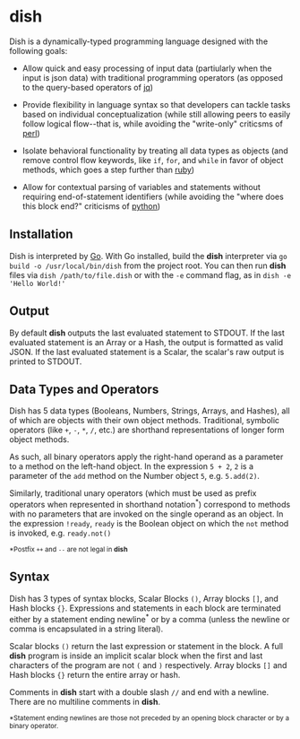 # dish
Dish is a dynamically-typed programming language designed with the following goals:

* Allow quick and easy processing of input data (partiularly when the input is json data) with traditional programming operators (as opposed to the query-based operators of [jq](https://github.com/stedolan/jq#readme))

* Provide flexibility in language syntax so that developers can tackle tasks based on individual conceptualization (while still allowing peers to easily follow logical flow--that is, while avoiding the "write-only" criticsms of [perl](https://github.com/Perl/perl5#readme))

* Isolate behavioral functionality by treating all data types as objects (and remove control flow keywords, like `if`, `for`, and `while` in favor of object methods, which goes a step further than [ruby](https://github.com/ruby/ruby#readme))

* Allow for contextual parsing of variables and statements without requiring end-of-statement identifiers (while avoiding the "where does this block end?" criticisms of [python](https://github.com/python/cpython#readme))

## Installation
Dish is interpreted by [Go](https://github.com/golang/go#readme). With Go installed, build the **dish** interpreter via `go build -o /usr/local/bin/dish` from the project root. You can then run **dish** files via `dish /path/to/file.dish` or with the `-e` command flag, as in `dish -e 'Hello World!'`

## Output
By default **dish** outputs the last evaluated statement to STDOUT. If the last evaluated statement is an Array or a Hash, the output is formatted as valid JSON. If the last evaluated statement is a Scalar, the scalar's raw output is printed to STDOUT.

## Data Types and Operators
Dish has 5 data types (Booleans, Numbers, Strings, Arrays, and Hashes), all of which are objects with their own object methods. Traditional, symbolic operators (like `+`, `-`, `*`, `/`, etc.) are shorthand representations of longer form object methods.

As such, all binary operators apply the right-hand operand as a parameter to a method on the left-hand object. In the expression `5 + 2`, `2` is a parameter of the `add` method on the Number object `5`, e.g. `5.add(2)`.

Similarly, traditional unary operators (which must be used as prefix operators when represented in shorthand notation<sup>*</sup>) correspond to methods with no parameters that are invoked on the single operand as an object. In the expression `!ready`, `ready` is the Boolean object on which the `not` method is invoked, e.g. `ready.not()` 

<sub>*Postfix `++` and `--` are not legal in **dish**</sub>

## Syntax
Dish has 3 types of syntax blocks, Scalar Blocks `()`, Array blocks `[]`, and Hash blocks `{}`. Expressions and statements in each block are terminated either by a statement ending newline<sup>*</sup> or by a comma (unless the newline or comma is encapsulated in a string literal).

Scalar blocks `()` return the last expression or statement in the block. A full **dish** program is inside an implicit scalar block when the first and last characters of the program are not `(` and `)` respectively. Array blocks `[]` and Hash blocks `{}` return the entire array or hash.

Comments in **dish** start with a double slash `//` and end with a newline. There are no multiline comments in **dish**.

<sub>*Statement ending newlines are those not preceded by an opening block character or by a binary operator.</sub>
